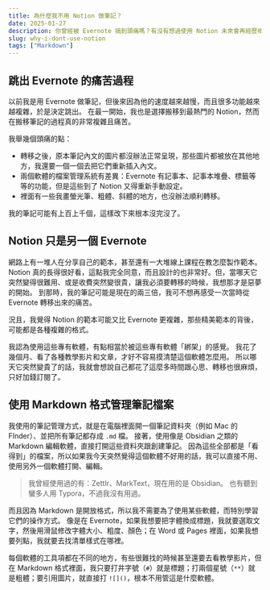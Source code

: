 ```yaml
---
title: 為什麼我不用 Notion 做筆記？
date: 2025-01-27
description: 你曾經被 Evernote 搞到頭痛嗎？有沒有想過使用 Notion 未來會再經歷相同的過程一次？
slug: why-i-dont-use-notion
tags: ["Markdown"]
---
```


## 跳出 Evernote 的痛苦過程

以前我是用 Evernote 做筆記，但後來因為他的速度越來越慢，而且很多功能越來越複雜，於是決定跳出。
在最一開始，我也是選擇搬移到最熱門的 Notion，然而在搬移筆記的過程真的非常複雜且痛苦。

我舉幾個頭痛的點：

- 轉移之後，原本筆記內文的圖片都沒辦法正常呈現，那些圖片都被放在其他地方，我還要一個一個去把它們重新插入內文。
- 兩個軟體的檔案管理系統有差異：Evernote 有記事本、記事本堆疊、標籤等等的功能，但是這些到了 Notion 又得重新手動設定。
- 裡面有一些我畫螢光筆、粗體、斜體的地方，也沒辦法順利轉移。

我的筆記可能有上百上千個，這樣改下來根本沒完沒了。

## Notion 只是另一個 Evernote

網路上有一堆人在分享自己的範本，甚至還有一大堆線上課程在教怎麼製作範本。
Notion 真的長得很好看，這點我完全同意，而且設計的也非常好。但，當哪天它突然變得很難用、或是收費突然變很貴，讓我必須要轉移的時候，我想那才是惡夢的開始。
到那時，我的筆記可能是現在的兩三倍，我可不想再感受一次當時從 Evernote 轉移出來的痛苦。

況且，我覺得 Notion 的範本可能又比 Evernote 更複雜，那些精美範本的背後，可能都是各種複雜的格式。

我認為使用這些專有軟體，有點相當於被這些專有軟體「綁架」的感覺。
我花了幾個月、看了各種教學影片和文章，才好不容易摸清楚這個軟體怎麼用。
所以哪天它突然變貴了的話，我就會想說自己都花了這麼多時間跟心思、轉移也很麻煩，只好加錢訂閱了。

## 使用 Markdown 格式管理筆記檔案

我使用的筆記管理方式，就是在電腦裡面開一個筆記資料夾（例如 Mac 的 FInder）、並把所有筆記都存成 `.md` 檔。
接著，使用像是 Obsidian 之類的 Markdown 編輯軟體，直接打開這些資料夾跟創建筆記。
因為這些全部都是「看得到」的檔案，所以如果我今天突然覺得這個軟體不好用的話，我可以直接不用、使用另外一個軟體打開、編輯。

> 我曾經使用過的有：Zettlr、MarkText，現在用的是 Obsidian。
> 也有聽到蠻多人用 Typora，不過我沒有用過。

而且因為 Markdown 是開放格式，所以我不需要為了使用某些軟體，而特別學習它們的操作方式。
像是在 Evernote，如果我想要把字體換成標題，我就要選取文字，然後用滑鼠修改字體大小、粗度、顏色；在 Word 或 Pages 裡面，如果我想要列點，我就要去找清單樣式在哪裡。

每個軟體的工具項都在不同的地方，有些很難找的時候甚至還要去看教學影片，但在 Markdown 格式裡面，我只要打井字號（`#`）就是標題；打兩個星號（`**`）就是粗體；要引用圖片，就直接打 `![]()`，根本不用管這是什麼軟體。

